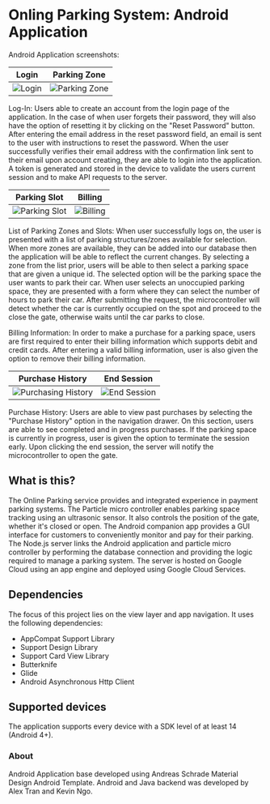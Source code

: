 # Onling Parking System: Android Application

Android Application screenshots:

Login          |  Parking Zone
:-------------------------:|:-------------------------:
![Login](https://i.imgur.com/L3NcuuP.png)  |  ![Parking Zone](https://i.imgur.com/xw94ioh.png)

Log-In: Users able to create an account from the login page of the application. In the case of when user forgets their password, they will also have the option of resetting it by clicking on the "Reset Password" button. After entering the email address in the reset password field, an email is sent to the user with instructions to reset the password. When the user successfully verifies their email address with the confirmation link sent to their email upon account creating, they are able to login into the application. A token is generated and stored in the device to validate the users current session and to make API requests to the server.

Parking Slot          |  Billing
:-------------------------:|:-------------------------: 
![Parking Slot](https://i.imgur.com/KtPEXK8.png)  |  ![Billing](https://i.imgur.com/Kk045Dm.png) 

List of Parking Zones and Slots: When user successfully logs on, the user is presented with a list of parking structures/zones available for selection. When more zones are available, they can be added into our database then the application will be able to reflect the current changes. By selecting a zone from the list prior, users will be able to then select a parking space that are given a unique id. The selected option will be the parking space the user wants to park their car. When user selects an unoccupied parking space, they are presented with a form where they can select the number of hours to park their car. After submitting the request, the microcontroller will detect whether the car is currently occupied on the spot and proceed to the close the gate, otherwise waits until the car parks to close.


Billing Information: In order to make a purchase for a parking space, users are first required to enter their billing information which supports debit and credit cards. After entering a valid billing information, user is also given the option to remove their billing information.

Purchase History          |  End Session
:-------------------------:|:-------------------------: 
![Purchasing History](https://i.imgur.com/d18qqGU.png)  |  ![End Session](https://i.imgur.com/UfpxrnL.png) 

Purchase History: Users are able to view past purchases by selecting the "Purchase History" option in the navigation drawer. On this section, users are able to see completed and in progress purchases. If the parking space is currently in progress, user is given the option to terminate the session early. Upon clicking the end session, the server will notify the microcontroller to open the gate. 


## What is this?

The Online Parking service provides and integrated experience in payment parking systems. The Particle micro controller enables parking space tracking using an ultrasonic sensor. It also controls the position of the gate, whether it's closed or open. The Android companion app provides a GUI interface for customers to conveniently monitor and pay for their parking. The Node.js server links the Android application and particle micro controller by performing the database connection and providing the logic required to manage a parking system. The server is hosted on Google Cloud using an app engine and deployed using Google Cloud Services.

## Dependencies

The focus of this project lies on the view layer and app navigation. It uses the following dependencies:

- AppCompat Support Library
- Support Design Library
- Support Card View Library
- Butterknife
- Glide 
- Android Asynchronous Http Client

## Supported devices

The application supports every device with a SDK level of at least 14 (Android 4+).

### About

Android Application base developed using Andreas Schrade Material Design Android Template. Android and Java backend was developed by Alex Tran and Kevin Ngo.



 

